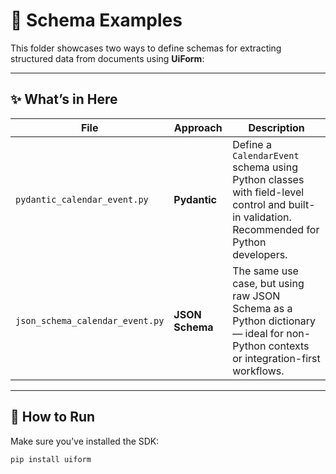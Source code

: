 # 🧠 Schema Examples

This folder showcases two ways to define schemas for extracting structured data from documents using **UiForm**:

---

## ✨ What’s in Here

| File | Approach | Description |
|------|----------|-------------|
| `pydantic_calendar_event.py` | **Pydantic** | Define a `CalendarEvent` schema using Python classes with field-level control and built-in validation. Recommended for Python developers. |
| `json_schema_calendar_event.py` | **JSON Schema** | The same use case, but using raw JSON Schema as a Python dictionary — ideal for non-Python contexts or integration-first workflows. |

---

## 🧪 How to Run

Make sure you’ve installed the SDK:

```bash
pip install uiform
